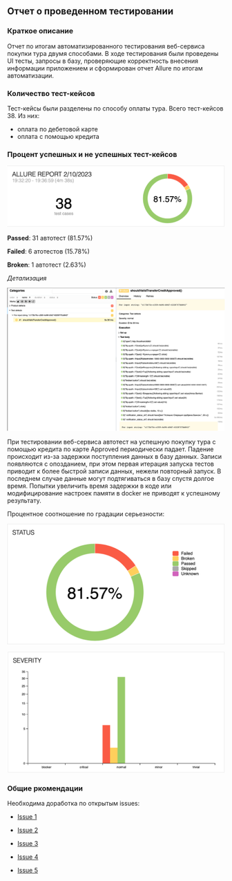 ## Отчет о проведенном тестировании

### Краткое описание
Отчет по итогам автоматизированного тестирования веб-сервиса покупки тура двумя способами. В ходе тестирования были проведены UI тесты, запросы в базу, проверяющие корректность внесения информации приложением и сформирован отчет Allure по итогам автоматизации.

### Количество тест-кейсов
Тест-кейсы были разделены по способу оплаты тура.
Всего тест-кейсов 38. Из них:
- оплата по дебетовой карте
- оплата с помощью кредита

### Процент успешных и не успешных тест-кейсов

![](filesImage/Screen1.png)

**Passed**: 31 автотест (81.57%)

**Failed**: 6 атотестов (15.78%)

**Broken**: 1 автотест (2.63%) 

_Детализация_

![](filesImage/Screen2.png)


При тестировании веб-сервиса автотест на успешную покупку тура с помощью кредита по карте Approved периодически падает. 
Падение происходит из-за задержки поступления данных в базу данных. Записи появляются с опозданием, при этом первая 
итерация запуска тестов приводит к более быстрой записи данных, нежели повторный запуск. В последнем случае данные 
могут подтягиваться в базу спустя долгое время. Попытки увеличить время задержки в коде или модифицирование настроек 
памяти в docker не приводят к успешному результату. 


Процентное соотношение по градации серьезности:

![](filesImage/Screen3.png)

![](filesImage/Screen4.png)

### Общие ркомендации
Необходима доработка по открытым issues:

- [Issue 1](https://github.com/Viktorinaaa/Diplom/issues/5#issue-1575636660)

- [Issue 2](https://github.com/Viktorinaaa/Diplom/issues/4#issue-1575620632)

- [Issue 3](https://github.com/Viktorinaaa/Diplom/issues/3#issue-1575609060)

- [Issue 4](https://github.com/Viktorinaaa/Diplom/issues/2#issue-1574911466)

- [Issue 5](https://github.com/Viktorinaaa/Diplom/issues/1#issue-1574795398)
